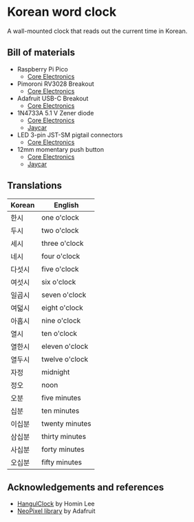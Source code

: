 # Korean word clock
A wall-mounted clock that reads out the current time in Korean.

## Bill of materials
* Raspberry Pi Pico
    * [Core Electronics](https://core-electronics.com.au/raspberry-pi-pico.html)
* Pimoroni RV3028 Breakout
    * [Core Electronics](https://core-electronics.com.au/pimoroni-rv3028-real-time-clock-rtc-breakout.html)
* Adafruit USB-C Breakout
    * [Core Electronics](https://core-electronics.com.au/adafruit-usb-c-breakout-board-downstream-connection.html)
* 1N4733A 5.1 V Zener diode
    * [Core Electronics](https://core-electronics.com.au/zener-diode-5-1v-1w.html)
    * [Jaycar](https://www.jaycar.com.au/5-1v-1n4733-1-watt-zener-diode/p/ZR1403)
* LED 3-pin JST-SM pigtail connectors
    * [Core Electronics](https://core-electronics.com.au/led-strip-pigtail-connector-3-pin.html)
* 12mm momentary push button
    * [Core Electronics](https://core-electronics.com.au/momentary-push-button-switch-12mm-square.html)
    * [Jaycar](https://www.jaycar.com.au/spst-pcb-mount-tactile-switch-round/p/SP0609)


## Translations
Korean | English
------ | -------
한시 | one o'clock
두시 | two o'clock
세시 | three o'clock
네시 | four o'clock
다섯시 | five o'clock
여섯시 | six o'clock
일곱시 | seven o'clock
여덟시 | eight o'clock
아홉시 | nine o'clock
열시 | ten o'clock
열한시 | eleven o'clock
열두시 | twelve o'clock
자정 | midnight
정오 | noon
오분 | five minutes
십분 | ten minutes
이십분 | twenty minutes
삼십분 | thirty minutes
사십분 | forty minutes
오십분 | fifty minutes

## Acknowledgements and references
* [HangulClock](https://suapapa.github.io/site-hangulclocks/) by Homin Lee
* [NeoPixel library](https://github.com/adafruit/Adafruit_NeoPixel) by Adafruit
